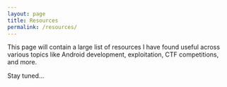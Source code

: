 ```yaml
---
layout: page
title: Resources
permalink: /resources/
---
```


This page will contain a large list of resources I have found useful across various topics like Android development, exploitation, CTF competitions, and more.

Stay tuned...
